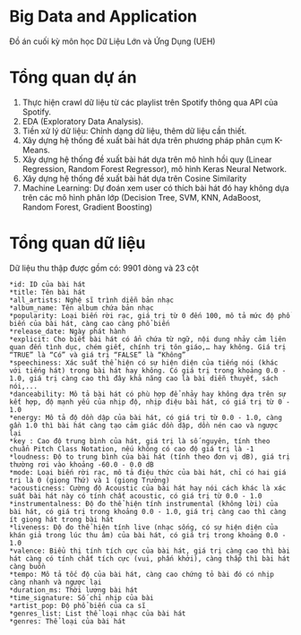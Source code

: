 # Big Data and Application

Đồ án cuối kỳ môn học Dữ Liệu Lớn và Ứng Dụng (UEH)

# Tổng quan dự án
1. Thực hiện crawl dữ liệu từ các playlist trên Spotify thông qua API của Spotify.
2. EDA (Exploratory Data Analysis).
2. Tiền xử lý dữ liệu: Chỉnh dạng dữ liệu, thêm dữ liệu cần thiết. 
5. Xây dựng hệ thống đề xuất bài hát dựa trên phương pháp phân cụm K-Means.
6. Xây dựng hệ thống đề xuất bài hát dựa trên mô hình hồi quy (Linear Regression, Random Forest Regressor), mô hình Keras Neural Network.
7. Xây dựng hệ thống đề xuất bài hát dựa trên Cosine Similarity 
8. Machine Learning: Dự đoán xem user có thích bài hát đó hay không dựa trên các mô hình phân lớp (Decision Tree, SVM, KNN, AdaBoost, Random Forest, Gradient Boosting)

# Tổng quan dữ liệu 
Dữ liệu thu thập được gồm có: 9901 dòng và 23 cột
```
*id: ID của bài hát 
*title: Tên bài hát
*all_artists: Nghệ sĩ trình diễn bản nhạc
*album_name: Tên album chứa bản nhạc
*popularity: Loại biến rời rạc, giá trị từ 0 đến 100, mô tả mức độ phổ biến của bài hát, càng cao càng phổ biến
*release_date: Ngày phát hành
*explicit: Cho biết bài hát có ẩn chứa từ ngữ, nội dung nhảy cảm liên quan đến tình dục, chém giết, chính trị tôn giáo,… hay không. Giá trị “TRUE” là “Có” và giá trị “FALSE” là “Không”
*speechiness: Xác suất thể hiện có sự hiện diện của tiếng nói (khác với tiếng hát) trong bài hát hay không. Có giá trị trong khoảng 0.0 - 1.0, giá trị càng cao thì đây khả năng cao là bài diễn thuyết, sách nói,...
*danceability: Mô tả bài hát có phù hợp để nhảy hay không dựa trên sự kết hợp, độ mạnh yếu của nhịp độ, nhịp điệu bài hát, có giá trị từ 0 - 1.0
*energy: Mô tả độ dồn dập của bài hát, có giá trị từ 0.0 - 1.0, càng gần 1.0 thì bài hát càng tạo cảm giác dồn dập, dồn nén cao và ngược lại
*key : Cao độ trung bình của hát, giá trị là số nguyên, tính theo chuẩn Pitch Class Notation, nếu không có cao độ giá trị là -1
*loudness: Độ to trung bình của bài hát (tính theo đơn vị dB), giá trị thường rơi vào khoảng -60.0 - 0.0 dB
*mode: Loại biến rời rạc, mô tả điệu thức của bài hát, chỉ có hai giá trị là 0 (giọng Thứ) và 1 (giọng Trưởng)
*acousticness: Cường độ Acoustic của bài hát hay nói cách khác là xác suất bài hát này có tính chất acoustic, có giá trị từ 0.0 - 1.0
*instrumentalness: Độ đo thể hiện tính instrumental (không lời) của bài hát, có giá trị trong khoảng 0.0 - 1.0, giá trị càng cao thì càng ít giọng hát trong bài hát
*liveness: Độ đo thể hiện tính live (nhạc sống, có sự hiện diện của khán giả trong lúc thu âm) của bài hát, có giá trị trong khoảng 0.0 - 1.0
*valence: Biểu thị tính tích cực của bài hát, giá trị càng cao thì bài hát càng có tính chất tích cực (vui, phấn khởi), càng thấp thì bài hát càng buồn
*tempo: Mô tả tốc độ của bài hát, càng cao chứng tỏ bài đó có nhịp càng nhanh và ngược lại
*duration_ms: Thời lượng bài hát 
*time_signature: Số chỉ nhịp của bài
*artist_pop: Độ phổ biến của ca sĩ
*genres_list: List thể loại nhạc của bài hát
*genres: Thể loại của bài hát
```
